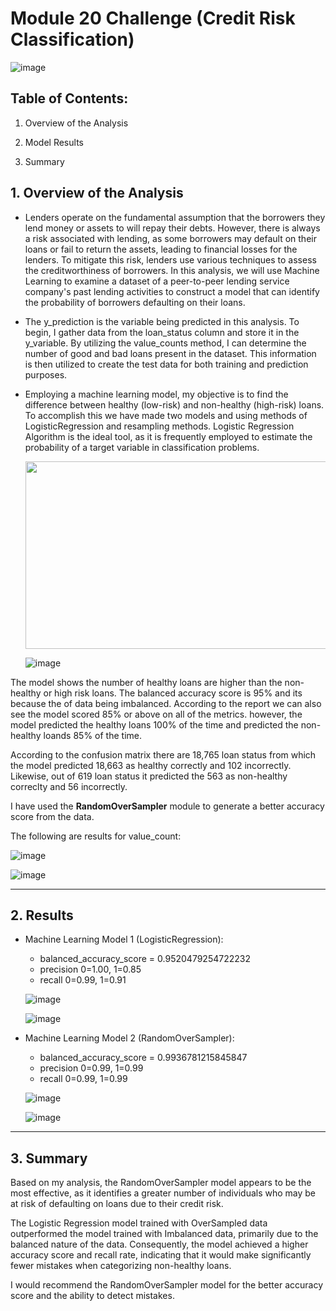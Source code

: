 
# Module 20 Challenge (Credit Risk Classification)

![image](https://user-images.githubusercontent.com/116117065/228039501-c624c93e-8921-4528-8091-72eb1eefbbb8.png)


## Table of Contents:

1. Overview of the Analysis

2. Model Results

3. Summary


## 1. Overview of the Analysis

* Lenders operate on the fundamental assumption that the borrowers they lend money or assets to will repay their debts. However, there is always a risk associated with lending, as some borrowers may default on their loans or fail to return the assets, leading to financial losses for the lenders. To mitigate this risk, lenders use various techniques to assess the creditworthiness of borrowers. In this analysis, we will use Machine Learning to examine a dataset of a peer-to-peer lending service company's past lending activities to construct a model that can identify the probability of borrowers defaulting on their loans.

* The y_prediction is the variable being predicted in this analysis. To begin, I gather data from the loan_status column and store it in the y_variable. By utilizing the value_counts method, I can determine the number of good and bad loans present in the dataset. This information is then utilized to create the test data for both training and prediction purposes.

* Employing a machine learning model, my objective is to find the difference between healthy (low-risk) and non-healthy (high-risk) loans. To accomplish this we have made two models and using methods of LogisticRegression and resampling methods. Logistic Regression Algorithm is the ideal tool, as it is frequently employed to estimate the probability of a target variable in classification problems.


     <img src="https://user-images.githubusercontent.com/116117065/228032346-3d5c921f-3af9-4ead-b942-a8a0655b2f65.png"  width="650" height="300">

 
     ![image](https://user-images.githubusercontent.com/116117065/228034138-17dcced3-f6bf-46dd-83be-11382ef04ae1.png)

The model shows the number of healthy loans are higher than the non-healthy or high risk loans. The balanced accuracy score is 95% and its because the of data being imbalanced. According to the report we can also see the model scored 85% or above on all of the metrics. however, the model predicted the healthy loans 100% of the time and predicted the non-healthy loands 85% of the time. 

According to the confusion matrix there are 18,765 loan status from which the model predicted 18,663 as healthy correctly and 102 incorrectly. Likewise, out of 619 loan status it predicted the 563 as non-healthy correclty and 56 incorrectly. 

I have used the **RandomOverSampler** module to generate a better accuracy score from the data.

The following are results for value_count:


   ![image](https://user-images.githubusercontent.com/116117065/228035545-0737503e-3cb9-4148-89b2-7079588b5185.png)

   ![image](https://user-images.githubusercontent.com/116117065/228038069-8ac71058-a893-46f4-8c29-aace9adb33a8.png)

---------------------------------------------------------------------------------------------------------------------------------------------------------------

## 2. Results

* Machine Learning Model 1 (LogisticRegression):

     * balanced_accuracy_score = 0.9520479254722232
     * precision 0=1.00, 1=0.85
     * recall 0=0.99, 1=0.91
     
   ![image](https://user-images.githubusercontent.com/116117065/228037223-8a7ee1e9-248b-400d-ba2a-f8b55fc01d5a.png)
   
   ![image](https://user-images.githubusercontent.com/116117065/228037332-a9b372d0-0210-4656-9864-99da2e598a2c.png)

    

* Machine Learning Model 2 (RandomOverSampler):

     * balanced_accuracy_score = 0.9936781215845847
     * precision 0=0.99, 1=0.99
     * recall 0=0.99, 1=0.99
  
  
  ![image](https://user-images.githubusercontent.com/116117065/228036907-9745e958-cde7-40a1-a960-06d909da7c3f.png)
  
  ![image](https://user-images.githubusercontent.com/116117065/228037014-479fcd2a-f006-438d-9282-509634060965.png)

------------------------------------------------------------------------------------------------------------------------------------------------------------------

## 3. Summary

Based on my analysis, the RandomOverSampler model appears to be the most effective, as it identifies a greater number of individuals who may be
at risk of defaulting on loans due to their credit risk.

The Logistic Regression model trained with OverSampled data outperformed the model trained with Imbalanced data, primarily due to the balanced nature of the data. Consequently, the model achieved a higher accuracy score and recall rate, indicating that it would make significantly fewer mistakes when categorizing non-healthy loans.

I would recommend the RandomOverSampler model for the better accuracy score and the ability to detect mistakes. 

